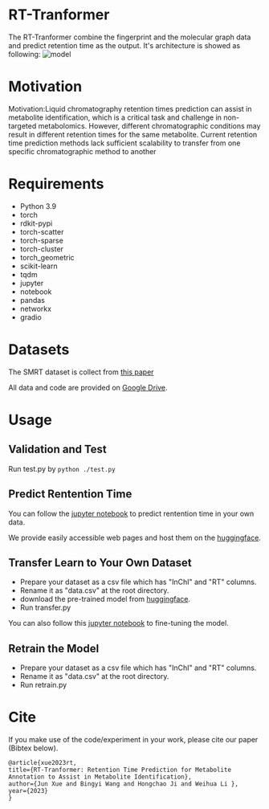 # RT-Tranformer
The RT-Tranformer combine the fingerprint and the molecular graph data and predict retention time as the output. It's architecture is showed as following:
![model](figs/model.svg)

# Motivation
Motivation:Liquid chromatography retention times prediction can assist in metabolite identification, which is a critical
task and challenge in non-targeted metabolomics. However, different chromatographic conditions may result in different
retention times for the same metabolite. Current retention time prediction methods lack sufficient scalability to transfer
from one specific chromatographic method to another


# Requirements
- Python 3.9
- torch
- rdkit-pypi
- torch-scatter
- torch-sparse 
- torch-cluster 
- torch_geometric
- scikit-learn
- tqdm
- jupyter
- notebook
- pandas
- networkx
- gradio

# Datasets
The SMRT dataset is collect from [this paper](https://doi.org/10.1038/s41467-019-13680-7)

All data and code are provided on [Google Drive]().
# Usage

## Validation and Test

Run test.py by `python ./test.py `


## Predict Rentention Time

You can follow the [jupyter notebook](./QuickStart.ipynb) to predict rentention time in your own data.

We provide easily accessible web pages and host them on the [huggingface](https://huggingface.co/spaces/junxue/RT-Transformer).

## Transfer Learn to Your Own Dataset

- Prepare your dataset as a csv file which has "InChI" and "RT" columns.
- Rename it as "data.csv" at the root directory.
- download the pre-trained model from [huggingface](https://huggingface.co/spaces/junxue/RT-Transformer/blob/main/best_state_dict.pth).
- Run transfer.py

You can also follow this [jupyter notebook](./) to fine-tuning the model.

## Retrain the Model
- Prepare your dataset as a csv file which has "InChI" and "RT" columns.
- Rename it as "data.csv" at the root directory.
- Run retrain.py

# Cite

If you make use of the code/experiment in your work, please cite our paper (Bibtex below).

    @article{xue2023rt,
    title={RT-Tranformer: Retention Time Prediction for Metabolite Annotation to Assist in Metabolite Identification},
    author={Jun Xue and Bingyi Wang and Hongchao Ji and Weihua Li },
    year={2023}
    }






    
